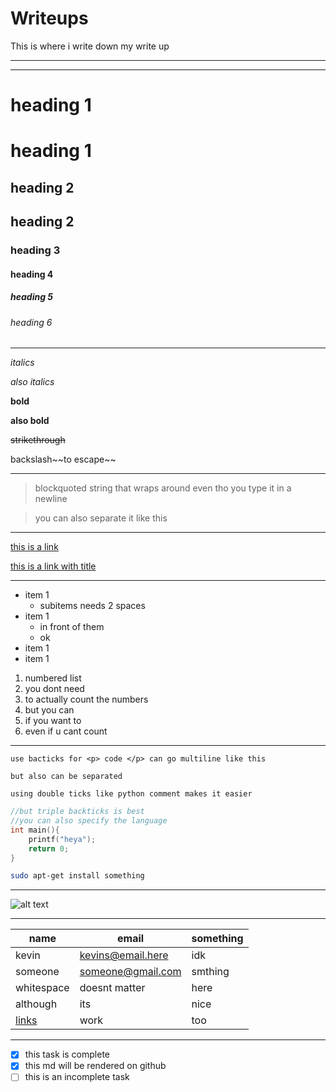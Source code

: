 # Writeups
This is where i write down my write up

<!-- underscore ruler is thicker -->
<!-- than hyphen ruler -->
 ___
 ---

<!-- heading -->

heading 1
===
# heading 1

heading 2
---
## heading 2

### heading 3
#### heading 4
##### heading 5
###### heading 6

---

<!-- emphasis -->
*italics*

_also italics_

**bold**

__also bold__

~~strikethrough~~

<!-- backslash to escape -->
backslash\~\~to escape\~\~

---

<!-- links -->

> blockquoted string that wraps around
even tho you type it in a newline

> you can also separate it like this

---

[this is a link](https://google.com)

[this is a link with title](https://google.com "hi im title")

---

<!-- list -->

* item 1
  * subitems needs 2 spaces
* item 1
  * in front of them
  * ok
* item 1
* item 1

1. numbered list
1. you dont need
1. to actually count the numbers
4. but you can
6. if you want to
10. even if u cant count

---

<!-- code block -->

`use bacticks for <p> code </p> can go
multiline like this`

`but also can be separated`

``
using double ticks like python comment
makes it easier
``

```C
//but triple backticks is best
//you can also specify the language
int main(){
    printf("heya");
    return 0;
}
```

```bash
sudo apt-get install something
```

---

<!-- images -->

![alt text](https://markdown-here.com/img/icon128.png)

---
<!-- github markdown -->

<!-- table -->
name|email|something
-|-|-
kevin |kevins@email.here| idk
someone | someone@gmail.com | smthing
whitespace | doesnt matter | here
although|its|nice
[links](http://google.com)|work|too

---

<!-- task list -->
* [x] this task is complete
* [x] this md will be rendered on github
* [ ] this is an incomplete task